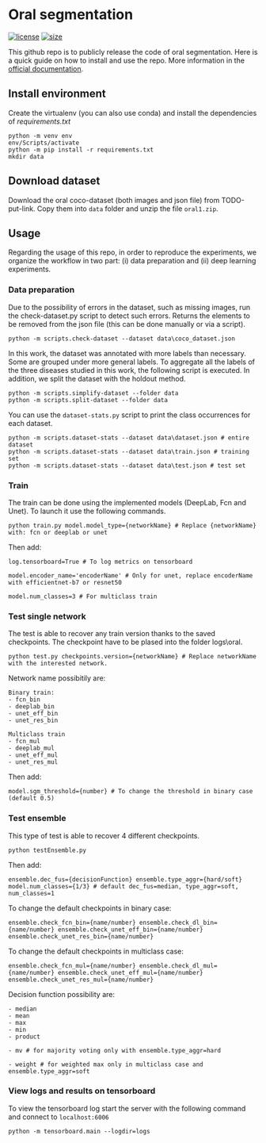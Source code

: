 # **Oral segmentation**

[![license](https://img.shields.io/github/license/MarcoParola/oral_segmentation?style=plastic)]()
[![size](https://img.shields.io/github/languages/code-size/MarcoParola/oral_segmentation?style=plastic)]()

This github repo is to publicly release the code of oral segmentation. Here is a quick guide on how to install and use the repo. More information in the [official documentation](doc/README.md).


## Install environment

Create the virtualenv (you can also use conda) and install the dependencies of *requirements.txt*

```
python -m venv env
env/Scripts/activate
python -m pip install -r requirements.txt
mkdir data
```
<!-- 
If you download more libs, freeze them in the requirement file:
```
pyhton -m pip freeze > requirements.txt
```
-->

## Download dataset
Download the oral coco-dataset (both images and json file) from TODO-put-link. Copy them into `data` folder and unzip the file `oral1.zip`.

## Usage
Regarding the usage of this repo, in order to reproduce the experiments, we organize the workflow in two part: (i) data preparation and (ii) deep learning experiments.

### Data preparation
Due to the possibility of errors in the dataset, such as missing images, run the check-dataset.py script to detect such errors. Returns the elements to be removed from the json file (this can be done manually or via a script).
```
python -m scripts.check-dataset --dataset data\coco_dataset.json
```
In this work, the dataset was annotated with more labels than necessary. Some are grouped under more general labels. To aggregate all the labels of the three diseases studied in this work, the following script is executed. In addition, we split the dataset with the holdout method.
```
python -m scripts.simplify-dataset --folder data
python -m scripts.split-dataset --folder data
```

You can use the `dataset-stats.py`   script to print the class occurrences for each dataset.
```
python -m scripts.dataset-stats --dataset data\dataset.json # entire dataset
python -m scripts.dataset-stats --dataset data\train.json # training set
python -m scripts.dataset-stats --dataset data\test.json # test set
```


### Train
The train can be done using the implemented models (DeepLab, Fcn and Unet). To launch it use the following commands.
```
python train.py model.model_type={networkName} # Replace {networkName} with: fcn or deeplab or unet 
```
Then add:
```
log.tensorboard=True # To log metrics on tensorboard
```
```
model.encoder_name='encoderName' # Only for unet, replace encoderName with efficientnet-b7 or resnet50
```
```
model.num_classes=3 # For multiclass train
```



### Test single network
The test is able to recover any train version thanks to the saved checkpoints. The checkpoint have to be plased into the folder logs\oral.
```
python test.py checkpoints.version={networkName} # Replace networkName with the interested network.
```
Network name possibitily are: 
```
Binary train:
- fcn_bin
- deeplab_bin
- unet_eff_bin
- unet_res_bin 

Multiclass train
- fcn_mul
- deeplab_mul
- unet_eff_mul
- unet_res_mul
```

Then add:
```
model.sgm_threshold={number} # To change the threshold in binary case (default 0.5)
```

### Test ensemble
This type of test is able to recover 4 different checkpoints.
```
python testEnsemble.py
```
Then add:
```
ensemble.dec_fus={decisionFunction} ensemble.type_aggr={hard/soft} model.num_classes={1/3} # default dec_fus=median, type_aggr=soft, num_classes=1
```
To change the default checkpoints in binary case:
```
ensemble.check_fcn_bin={name/number} ensemble.check_dl_bin={name/number} ensemble.check_unet_eff_bin={name/number} ensemble.check_unet_res_bin={name/number}
```
To change the default checkpoints in multiclass case:
```
ensemble.check_fcn_mul={name/number} ensemble.check_dl_mul={name/number} ensemble.check_unet_eff_mul={name/number} ensemble.check_unet_res_mul={name/number}
```
Decision function possibility are:
```
- median
- mean
- max
- min
- product

- mv # for majority voting only with ensemble.type_aggr=hard

- weight # for weighted max only in multiclass case and ensemble.type_aggr=soft
```

### View logs and results on tensorboard

To view the tensorboard log start the server with the following command and connect to `localhost:6006`
```
python -m tensorboard.main --logdir=logs
```

